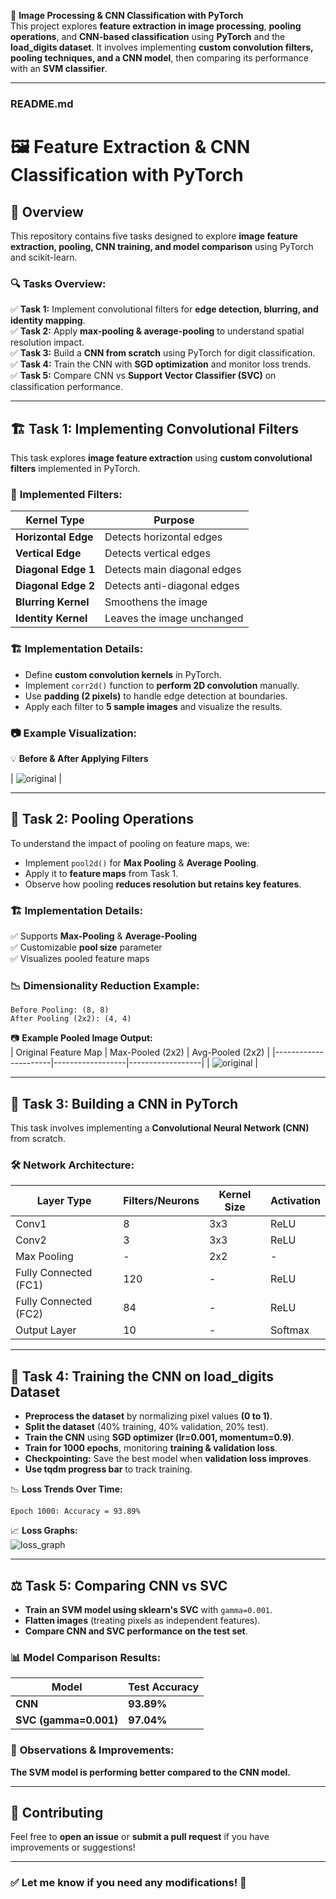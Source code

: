 📸 **Image Processing & CNN Classification with PyTorch**  
This project explores **feature extraction in image processing**, **pooling operations**, and **CNN-based classification** using **PyTorch** and the **load_digits dataset**. It involves implementing **custom convolution filters, pooling techniques, and a CNN model**, then comparing its performance with an **SVM classifier**.

---

### **README.md**  

# 🖼️ **Feature Extraction & CNN Classification with PyTorch**  

## 📌 **Overview**  
This repository contains five tasks designed to explore **image feature extraction, pooling, CNN training, and model comparison** using PyTorch and scikit-learn.  

### 🔍 **Tasks Overview:**  
✅ **Task 1:** Implement convolutional filters for **edge detection, blurring, and identity mapping**.  
✅ **Task 2:** Apply **max-pooling & average-pooling** to understand spatial resolution impact.  
✅ **Task 3:** Build a **CNN from scratch** using PyTorch for digit classification.  
✅ **Task 4:** Train the CNN with **SGD optimization** and monitor loss trends.  
✅ **Task 5:** Compare CNN vs **Support Vector Classifier (SVC)** on classification performance.  

---

## 🏗️ **Task 1: Implementing Convolutional Filters**  

This task explores **image feature extraction** using **custom convolutional filters** implemented in PyTorch.  

### 🔬 **Implemented Filters:**  
| **Kernel Type**      | **Purpose**                      |
|----------------------|---------------------------------|
| **Horizontal Edge**  | Detects horizontal edges        |
| **Vertical Edge**    | Detects vertical edges          |
| **Diagonal Edge 1**  | Detects main diagonal edges     |
| **Diagonal Edge 2**  | Detects anti-diagonal edges     |
| **Blurring Kernel**  | Smoothens the image            |
| **Identity Kernel**  | Leaves the image unchanged     |

### 🏗 **Implementation Details:**  
- Define **custom convolution kernels** in PyTorch.  
- Implement `corr2d()` function to **perform 2D convolution** manually.  
- Use **padding (2 pixels)** to handle edge detection at boundaries.  
- Apply each filter to **5 sample images** and visualize the results.

### 📷 **Example Visualization:**  
💡 **Before & After Applying Filters**  

| ![original](images/original.png) | 

---

## 🔄 **Task 2: Pooling Operations**  

To understand the impact of pooling on feature maps, we:  
- Implement `pool2d()` for **Max Pooling** & **Average Pooling**.  
- Apply it to **feature maps** from Task 1.  
- Observe how pooling **reduces resolution but retains key features**.  

### 🏗 **Implementation Details:**  
✅ Supports **Max-Pooling** & **Average-Pooling**  
✅ Customizable **pool size** parameter  
✅ Visualizes pooled feature maps  

### 📉 **Dimensionality Reduction Example:**  
```
Before Pooling: (8, 8)
After Pooling (2x2): (4, 4)
```

📷 **Example Pooled Image Output:**  
| Original Feature Map | Max-Pooled (2x2) | Avg-Pooled (2x2) |
|----------------------|------------------|------------------|
| ![original](images/feature_map.png) |

---

## 🤖 **Task 3: Building a CNN in PyTorch**  

This task involves implementing a **Convolutional Neural Network (CNN)** from scratch.  

### **🛠 Network Architecture:**  
| Layer Type | Filters/Neurons | Kernel Size | Activation |
|-----------|---------------|-------------|------------|
| Conv1 | 8 | 3x3 | ReLU |
| Conv2 | 3 | 3x3 | ReLU |
| Max Pooling | - | 2x2 | - |
| Fully Connected (FC1) | 120 | - | ReLU |
| Fully Connected (FC2) | 84 | - | ReLU |
| Output Layer | 10 | - | Softmax |

---

## 🎯 **Task 4: Training the CNN on load_digits Dataset**  

- **Preprocess the dataset** by normalizing pixel values **(0 to 1)**.  
- **Split the dataset** (40% training, 40% validation, 20% test).  
- **Train the CNN** using **SGD optimizer (lr=0.001, momentum=0.9)**.  
- **Train for 1000 epochs**, monitoring **training & validation loss**.  
- **Checkpointing:** Save the best model when **validation loss improves**.  
- **Use tqdm progress bar** to track training.

📉 **Loss Trends Over Time:**  
```
Epoch 1000: Accuracy = 93.89%
```

📈 **Loss Graphs:**  
![loss_graph](images/loss_graph.png)  

---

## ⚖️ **Task 5: Comparing CNN vs SVC**  

- **Train an SVM model using sklearn's SVC** with `gamma=0.001`.  
- **Flatten images** (treating pixels as independent features).  
- **Compare CNN and SVC performance on the test set**.  

### 📊 **Model Comparison Results:**  
| Model | Test Accuracy |
|-------|--------------|
| **CNN** | **93.89%** |
| **SVC (gamma=0.001)** | **97.04%** |

### 📝 **Observations & Improvements:**  
**The SVM model is performing better compared to the CNN model.**

---

## 🤝 **Contributing**  
Feel free to **open an issue** or **submit a pull request** if you have improvements or suggestions!

---

### ✅ **Let me know if you need any modifications! 🚀**

